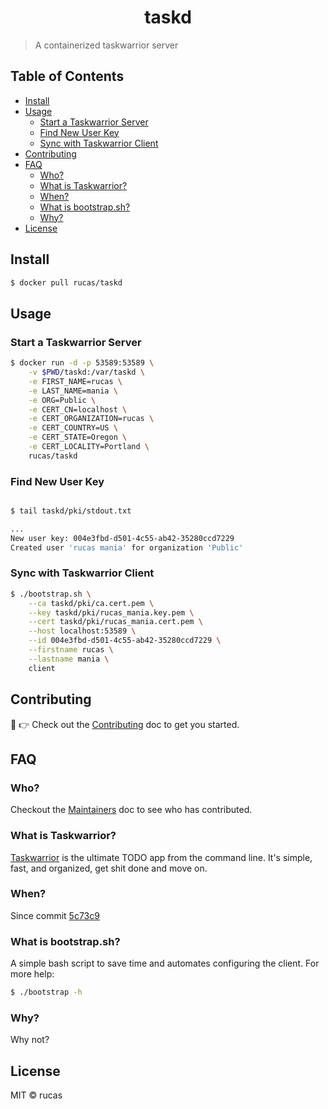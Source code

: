 <h1 align="center">taskd</h1>

> A containerized taskwarrior server

<!-- START doctoc generated TOC please keep comment here to allow auto update -->
<!-- DON'T EDIT THIS SECTION, INSTEAD RE-RUN doctoc TO UPDATE -->
## Table of Contents

- [Install](#install)
- [Usage](#usage)
  - [Start a Taskwarrior Server](#start-a-taskwarrior-server)
  - [Find New User Key](#find-new-user-key)
  - [Sync with Taskwarrior Client](#sync-with-taskwarrior-client)
- [Contributing](#contributing)
- [FAQ](#faq)
  - [Who?](#who)
  - [What is Taskwarrior?](#what-is-taskwarrior)
  - [When?](#when)
  - [What is bootstrap.sh?](#what-is-bootstrapsh)
  - [Why?](#why)
- [License](#license)

<!-- END doctoc generated TOC please keep comment here to allow auto update -->

## Install

```sh
$ docker pull rucas/taskd
```

## Usage

### Start a Taskwarrior Server

```sh
$ docker run -d -p 53589:53589 \
    -v $PWD/taskd:/var/taskd \
    -e FIRST_NAME=rucas \
    -e LAST_NAME=mania \
    -e ORG=Public \
    -e CERT_CN=localhost \
    -e CERT_ORGANIZATION=rucas \
    -e CERT_COUNTRY=US \
    -e CERT_STATE=Oregon \
    -e CERT_LOCALITY=Portland \
    rucas/taskd
```

### Find New User Key

```sh

$ tail taskd/pki/stdout.txt

...
New user key: 004e3fbd-d501-4c55-ab42-35280ccd7229
Created user 'rucas mania' for organization 'Public'

```

### Sync with Taskwarrior Client

```sh
$ ./bootstrap.sh \
    --ca taskd/pki/ca.cert.pem \
    --key taskd/pki/rucas_mania.key.pem \
    --cert taskd/pki/rucas_mania.cert.pem \
    --host localhost:53589 \
    --id 004e3fbd-d501-4c55-ab42-35280ccd7229 \
    --firstname rucas \
    --lastname mania \
    client
```

## Contributing

:wave: :point_right: Check out the [Contributing](CONTRIBUTING.md) doc to get you 
started.

## FAQ

### Who?

Checkout the [Maintainers](MAINTAINERS.md) doc to see who has contributed.

### What is Taskwarrior?

[Taskwarrior](https://taskwarrior.org/) is the ultimate TODO app from the command line. It's simple, fast, and organized, get shit done and move on.

### When?

Since commit [5c73c9](https://github.com/rucas/taskd/commit/5c73c9d0efe5a9d870df33771e5664c8f02b2953)

### What is bootstrap.sh?

A simple bash script to save time and automates configuring the client. For more
help:

```sh
$ ./bootstrap -h 
```

### Why?

Why not?

## License

MIT © rucas
